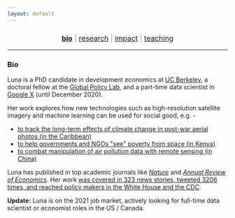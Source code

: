 ```yaml
---
layout: default
---
```


<div align="center">
	<h3 style="color: #999; font-weight: 400;">
	<a href="http://luna-yue-huang.com/index.html"><b>bio</b></a> | <a href="http://luna-yue-huang.com/research.html">research</a> | <a href="http://luna-yue-huang.com/impact.html">impact</a> | <a href="http://luna-yue-huang.com/teaching.html">teaching</a><br>
	</h3>
</div>

----

### Bio

Luna is a PhD candidate in development economics at [UC Berkeley](https://www.berkeley.edu/), a doctoral fellow at the [Global Policy Lab](http://www.globalpolicy.science/new-cover-page), and a part-time data scientist in [Google X](https://x.company/) (until December 2020).

Her work explores how new technologies such as high-resolution satellite imagery and machine learning can be used for social good, e.g. -

* [to track the long-term effects of climate change in post-war aerial photos (in the Caribbean)](http://luna-yue-huang.com/research-aerial.html)
* [to help governments and NGOs "see" poverty from space (in Kenya)](http://luna-yue-huang.com/research-jmp.html)
* [to combat manipulation of air pollution data with remote sensing (in China)](http://luna-yue-huang.com/research-pollution.html)

Luna has published in top academic journals like [_Nature_](https://www.nature.com/articles/s41586-020-2404-8) and [_Annual Review of Economics_](https://www.annualreviews.org/doi/full/10.1146/annurev-economics-080218-030333). Her work [was covered in 323 news stories, tweeted 3206 times, and reached policy makers in the White House and the CDC](http://luna-yue-huang.com/impact.html).

__Update:__ Luna is on the 2021 job market, actively looking for full-time data scientist or economist roles in the US / Canada.
